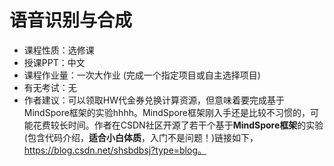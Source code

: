 # 语音识别与合成

- 课程性质：选修课
- 授课PPT：中文
- 课程作业量：一次大作业 (完成一个指定项目或自主选择项目)
- 有无考试：无
- 作者建议：可以领取HW代金券兑换计算资源，但意味着要完成基于MindSpore框架的实验hhhh。MindSpore框架刚入手还是比较不习惯的，可能花费较长时间。作者在CSDN社区开源了若干个基于**MindSpore框架**的实验 (包含代码介绍，**适合小白体质**，入门不是问题！)链接如下，https://blog.csdn.net/shsbdbsj?type=blog。
